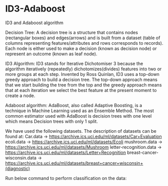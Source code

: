 # ID3-Adaboost
ID3 and Adaboost algorithm

Decision Tree: A decision tree is a structure that contains nodes (rectangular boxes) and edges(arrows) and is built from a dataset (table of columns representing features/attributes and rows corresponds to records). Each node is either used to make a decision (known as decision node) or represent an outcome (known as leaf node).

ID3 Algorithm: ID3 stands for Iterative Dichotomiser 3 because the algorithm iteratively (repeatedly) dichotomizes(divides) features into two or more groups at each step. Invented by Ross Quinlan, ID3 uses a top-down greedy approach to build a decision tree. The top-down approach means that we start building the tree from the top and the greedy approach means that at each iteration we select the best feature at the present moment to create a node.

Adaboost algorithm: AdaBoost, also called Adaptive Boosting, is a technique in Machine Learning used as an Ensemble Method. The most common estimator used with AdaBoost is decision trees with one level which means Decision trees with only 1 split.


We have used the following datasets. The description of datasets can be found at:
Car.data -> https://archive.ics.uci.edu/ml/datasets/Car+Evaluation
ecoli.data -> https://archive.ics.uci.edu/ml/datasets/Ecoli
mushroom.data -> https://archive.ics.uci.edu/ml/datasets/Mushroom
letter-recognition.data -> https://archive.ics.uci.edu/ml/datasets/Letter+Recognition
breast-cancer-wisconsin.data -> https://archive.ics.uci.edu/ml/datasets/breast+cancer+wisconsin+(diagnostic)

Run below command to perform classification on the data:
